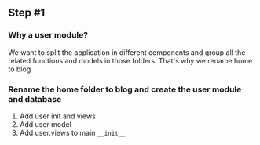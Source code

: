 ## Step #1

### Why a user module?
We want to split the application in different components and group all the related functions and models in those folders. That's why we rename home to blog

### Rename the home folder to blog and create the user module and database
1. Add user init and views
1. Add user model
1. Add user.views to main ```__init__```
